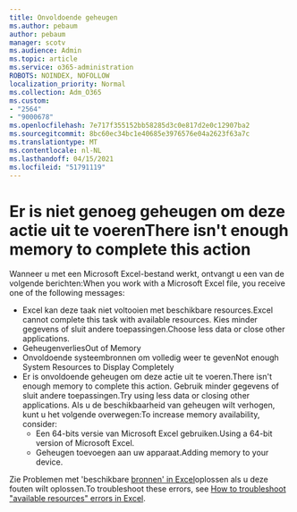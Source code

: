 ```yaml
---
title: Onvoldoende geheugen
ms.author: pebaum
author: pebaum
manager: scotv
ms.audience: Admin
ms.topic: article
ms.service: o365-administration
ROBOTS: NOINDEX, NOFOLLOW
localization_priority: Normal
ms.collection: Adm_O365
ms.custom:
- "2564"
- "9000678"
ms.openlocfilehash: 7e717f355152bb58285d3c0e817d2e0c12907ba2
ms.sourcegitcommit: 8bc60ec34bc1e40685e3976576e04a2623f63a7c
ms.translationtype: MT
ms.contentlocale: nl-NL
ms.lasthandoff: 04/15/2021
ms.locfileid: "51791119"
---
```

# <a name="there-isnt-enough-memory-to-complete-this-action"></a><span data-ttu-id="ffbc2-102">Er is niet genoeg geheugen om deze actie uit te voeren</span><span class="sxs-lookup"><span data-stu-id="ffbc2-102">There isn't enough memory to complete this action</span></span>

<span data-ttu-id="ffbc2-103">Wanneer u met een Microsoft Excel-bestand werkt, ontvangt u een van de volgende berichten:</span><span class="sxs-lookup"><span data-stu-id="ffbc2-103">When you work with a Microsoft Excel file, you receive one of the following messages:</span></span>

- <span data-ttu-id="ffbc2-104">Excel kan deze taak niet voltooien met beschikbare resources.</span><span class="sxs-lookup"><span data-stu-id="ffbc2-104">Excel cannot complete this task with available resources.</span></span> <span data-ttu-id="ffbc2-105">Kies minder gegevens of sluit andere toepassingen.</span><span class="sxs-lookup"><span data-stu-id="ffbc2-105">Choose less data or close other applications.</span></span>
- <span data-ttu-id="ffbc2-106">Geheugenverlies</span><span class="sxs-lookup"><span data-stu-id="ffbc2-106">Out of Memory</span></span>
- <span data-ttu-id="ffbc2-107">Onvoldoende systeembronnen om volledig weer te geven</span><span class="sxs-lookup"><span data-stu-id="ffbc2-107">Not enough System Resources to Display Completely</span></span>
- <span data-ttu-id="ffbc2-108">Er is onvoldoende geheugen om deze actie uit te voeren.</span><span class="sxs-lookup"><span data-stu-id="ffbc2-108">There isn't enough memory to complete this action.</span></span> <span data-ttu-id="ffbc2-109">Gebruik minder gegevens of sluit andere toepassingen.</span><span class="sxs-lookup"><span data-stu-id="ffbc2-109">Try using less data or closing other applications.</span></span> <span data-ttu-id="ffbc2-110">Als u de beschikbaarheid van geheugen wilt verhogen, kunt u het volgende overwegen:</span><span class="sxs-lookup"><span data-stu-id="ffbc2-110">To increase memory availability, consider:</span></span> 
    - <span data-ttu-id="ffbc2-111">Een 64-bits versie van Microsoft Excel gebruiken.</span><span class="sxs-lookup"><span data-stu-id="ffbc2-111">Using a 64-bit version of Microsoft Excel.</span></span>
    - <span data-ttu-id="ffbc2-112">Geheugen toevoegen aan uw apparaat.</span><span class="sxs-lookup"><span data-stu-id="ffbc2-112">Adding memory to your device.</span></span>

<span data-ttu-id="ffbc2-113">Zie Problemen met 'beschikbare [bronnen' in Excel](https://docs.microsoft.com/office/troubleshoot/excel/available-resources-errors)oplossen als u deze fouten wilt oplossen.</span><span class="sxs-lookup"><span data-stu-id="ffbc2-113">To troubleshoot these errors, see [How to troubleshoot "available resources" errors in Excel](https://docs.microsoft.com/office/troubleshoot/excel/available-resources-errors).</span></span>